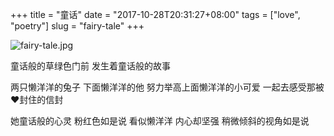 +++
title = "童话"
date = "2017-10-28T20:31:27+08:00"
tags = ["love", "poetry"]
slug = "fairy-tale"
+++

![fairy-tale.jpg](/images/fairy-tale.jpg "一张画")

童话般的草绿色门前
发生着童话般的故事

两只懒洋洋的兔子
下面懒洋洋的他
努力举高上面懒洋洋的小可爱
一起去感受那被❤封住的信封

她童话般的心灵
粉红色如是说
看似懒洋洋
内心却坚强
稍微倾斜的视角如是说
